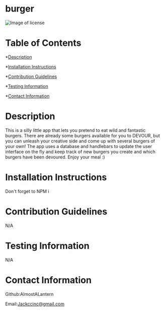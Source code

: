 # burger

![Image of license](https://img.shields.io/badge/License-MIT-blue)
  # Table of Contents
  *[Description](#description)
  
  *[Installation Instructions](#installationinstructions)
  
  *[Contribution Guidelines](#contributionguidelines)
  
  *[Testing Information](#testinginformation)
  
  *[Contact Information](#contactinformation)


  # Description 
  This is a silly little app that lets you pretend to eat wild and fantastic burgers. There are already some burgers available for you to DEVOUR, but you can unleash your creative side and come up with several burgers of your own! The app uses a database and handlebars to update the user interface on the fly and keep track of new burgers you create and which burgers have been devoured. Enjoy your meal :)

  # Installation Instructions
  Don't forget to NPM i 

  # Contribution Guidelines
  N/A

  # Testing Information
  N/A

  # Contact Information
  Github:AlmostALantern
 
  Email:Jackccinc@gmail.com



